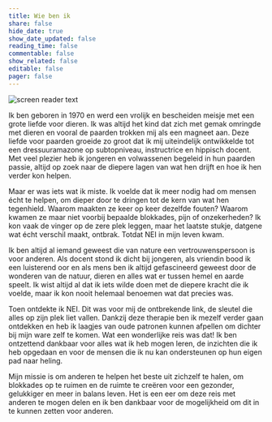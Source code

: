 ```yaml
---
title: Wie ben ik
share: false
hide_date: true
show_date_updated: false
reading_time: false
commentable: false
show_related: false
editable: false
pager: false
---
```


![screen reader text](natasja.jpeg)

<p>Ik ben geboren in 1970 en werd een vrolijk en bescheiden meisje met een grote liefde voor dieren. Ik was altijd het kind dat zich met gemak omringde met dieren en vooral de paarden trokken mij als een magneet aan. Deze liefde voor paarden groeide zo groot dat ik mij uiteindelijk ontwikkelde tot een dressuuramazone op subtopniveau, instructrice en hippisch docent. Met veel plezier heb ik jongeren en volwassenen begeleid in hun paarden passie, altijd op zoek naar de diepere lagen van wat hen drijft en hoe ik hen verder kon helpen.</p>

<p>Maar er was iets wat ik miste. Ik voelde dat ik meer nodig had om mensen  écht te helpen, om dieper door te dringen tot de kern van wat hen tegenhield. Waarom maakten ze keer op keer dezelfde fouten? Waarom kwamen ze maar niet voorbij bepaalde blokkades, pijn of onzekerheden? Ik kon vaak de vinger op de zere plek leggen, maar het laatste stukje, datgene wat écht verschil maakt, ontbrak. Totdat NEI in mijn leven kwam.</p>

<p>Ik ben altijd al iemand geweest die van nature een vertrouwenspersoon is voor anderen. Als docent stond ik dicht bij jongeren, als vriendin bood ik een luisterend oor en als mens ben ik altijd gefascineerd geweest door de wonderen van de natuur, dieren en alles wat er tussen hemel en aarde speelt. Ik wist altijd al dat ik iets wilde doen met de diepere kracht die ik voelde, maar ik kon nooit helemaal benoemen wat dat precies was.</p>

<p>Toen ontdekte ik NEI. Dit was voor mij de ontbrekende link, de sleutel die alles op zijn plek liet vallen. Dankzij deze therapie ben ik mezelf verder gaan ontdekken en heb ik laagjes van oude patronen kunnen afpellen om dichter bij mijn ware zelf te komen. Wat een wonderlijke reis was dat! Ik ben ontzettend dankbaar voor alles wat ik heb mogen leren, de inzichten die ik heb opgedaan en voor de mensen die ik nu kan ondersteunen op hun eigen pad naar heling.</p>

<p>Mijn missie is om anderen te helpen het beste uit zichzelf te halen, om blokkades op te ruimen en de ruimte te creëren voor een gezonder, gelukkiger en meer in balans leven. Het is een eer om deze reis met anderen te mogen delen en ik ben dankbaar voor de mogelijkheid om dit in te kunnen zetten voor anderen.</p>








